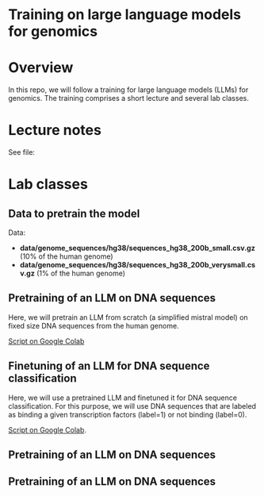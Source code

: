 # Training on large language models for genomics

# Overview

In this repo, we will follow a training for large language models (LLMs) for genomics. The training comprises a short lecture and several lab classes. 

# Lecture notes

See file: 

# Lab classes


## Data to pretrain the model

Data:
- **data/genome_sequences/hg38/sequences_hg38_200b_small.csv.gz** (10% of the human genome)
- **data/genome_sequences/hg38/sequences_hg38_200b_verysmall.csv.gz** (1% of the human genome)

## Pretraining of an LLM on DNA sequences

Here, we will pretrain an LLM from scratch (a simplified mistral model) on fixed size DNA sequences from the human genome. 

[Script on Google Colab](https://colab.research.google.com/drive/1gcw_MYiqwB-pbVYHIx8kevx-ZD7sqMxL#scrollTo=JTYKjBrwRSU6)

## Finetuning of an LLM for DNA sequence classification

Here, we will use a pretrained LLM and finetuned it for DNA sequence classification. For this purpose, we will use DNA sequences that are labeled as binding a given transcription factors (label=1) or not binding (label=0).

[Script on Google Colab](https://colab.research.google.com/drive/19AQsrmiCnEfvgHKz7HQ27-vFsHQogrya).

## Pretraining of an LLM on DNA sequences


## Pretraining of an LLM on DNA sequences




